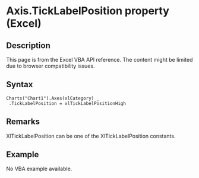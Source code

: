 # Axis.TickLabelPosition property (Excel)

## Description
This page is from the Excel VBA API reference. The content might be limited due to browser compatibility issues.

## Syntax
```vba
Charts("Chart1").Axes(xlCategory) _ 
 .TickLabelPosition = xlTickLabelPositionHigh
```

## Remarks
XlTickLabelPosition can be one of the XlTickLabelPosition constants.

## Example
No VBA example available.
